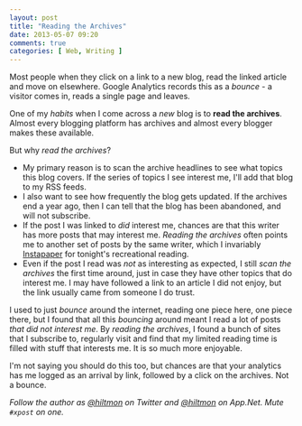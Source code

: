 ```yaml
---
layout: post
title: "Reading the Archives"
date: 2013-05-07 09:20
comments: true
categories: [ Web, Writing ]
---
```


Most people when they click on a link to a new blog, read the linked article and move on elsewhere. Google Analytics records this as a *bounce* - a visitor comes in, reads a single page and leaves.

One of my *habits* when I come across a *new* blog is to **read the archives**. Almost every blogging platform has archives and almost every blogger makes these available.

But why *read the archives*?

* My primary reason is to scan the archive headlines to see what topics this blog covers. If the series of topics I see interest me, I'll add that blog to my RSS feeds.
* I also want to see how frequently the blog gets updated. If the archives end a year ago, then I can tell that the blog has been abandoned, and will not subscribe.
* If the post I was linked to *did* interest me, chances are that this writer has more posts that may interest me. *Reading the archives* often points me to another set of posts by the same writer, which I invariably [Instapaper](http://www.instapaper.com) for tonight's recreational reading.
* Even if the post I read was *not* as interesting as expected, I still *scan the archives* the first time around, just in case they have other topics that do interest me. I may have followed a link to an article I did not enjoy, but the link usually came from someone I do trust.

I used to just *bounce* around the internet, reading one piece here, one piece there, but I found that all this *bouncing* around meant I read a lot of posts *that did not interest me*. By *reading the archives*, I found a bunch of sites that I subscribe to, regularly visit and find that my limited reading time is filled with stuff that interests me. It is so much more enjoyable.

I'm not saying you should do this too, but chances are that your analytics has me logged as an arrival by link, followed by a click on the archives. Not a bounce.

*Follow the author as [@hiltmon](https://twitter.com/hiltmon) on Twitter and [@hiltmon](http://alpha.app.net/hiltmon) on App.Net. Mute `#xpost` on one.*